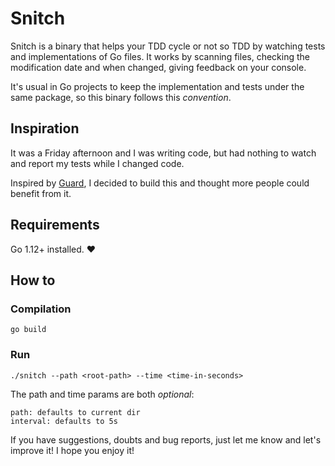 # Snitch

Snitch is a binary that helps your TDD cycle or not so TDD by watching tests and implementations of Go files.
It works by scanning files, checking the modification date and when changed, giving feedback on your console.

It's usual in Go projects to keep the implementation and tests under the same package, so this binary follows this _convention_.

## Inspiration

It was a Friday afternoon and I was writing code, but had nothing to watch and report my tests while I changed code.

Inspired by [Guard](https://github.com/guard/guard), I decided to build this and thought more people could benefit from it.

## Requirements

Go 1.12+ installed. :heart:

## How to

### Compilation

`go build`

### Run

`./snitch --path <root-path> --time <time-in-seconds>`

The path and time params are both _optional_:

```
path: defaults to current dir
interval: defaults to 5s
```

If you have suggestions, doubts and bug reports, just let me know and let's improve it! I hope you enjoy it!
